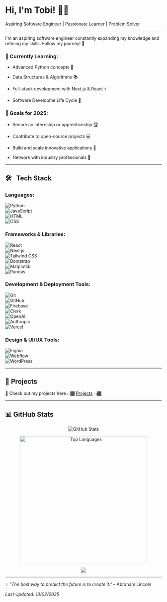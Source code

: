 # Hi, I'm Tobi! 👋🏾

Aspiring Software Engineer | Passionate Learner | Problem Solver

---

I'm an aspiring software engineer constantly expanding my knowledge and refining my skills. Follow my journey! 🚀

<!-- TODO: Add latest video link -->

### 🌱 Currently Learning:
- Advanced Python concepts 🐍
  
- Data Structures & Algorithms 📚

- Full-stack development with Next.js & React ⚡

- Software Developme Life Cycle 🔁
  

### 🎯 Goals for 2025:
- Secure an internship or apprenticeship 🏆
  
- Contribute to open-source projects 💻
  
- Build and scale innovative applications 🚀
  
- Network with industry professionals 🤝

---

## 🛠 &nbsp; Tech Stack

### **Languages:**
![Python](https://img.shields.io/badge/Python-3776AB?style=flat&logo=python&logoColor=white)  
![JavaScript](https://img.shields.io/badge/JavaScript-F7DF1E?style=flat&logo=javascript&logoColor=black)  
![HTML](https://img.shields.io/badge/HTML-E34F26?style=flat&logo=html5&logoColor=white)  
![CSS](https://img.shields.io/badge/CSS-1572B6?style=flat&logo=css3&logoColor=white)  

### **Frameworks & Libraries:**
![React](https://img.shields.io/badge/React-61DAFB?style=flat&logo=react&logoColor=black)  
![Next.js](https://img.shields.io/badge/Next.js-000000?style=flat&logo=next.js&logoColor=white)  
![Tailwind CSS](https://img.shields.io/badge/Tailwind%20CSS-38B2AC?style=flat&logo=tailwind-css&logoColor=white)  
![Bootstrap](https://img.shields.io/badge/Bootstrap-7952B3?style=flat&logo=bootstrap&logoColor=white)  
![Matplotlib](https://img.shields.io/badge/Matplotlib-0077B5?style=flat&logo=matplotlib&logoColor=white)  
![Pandas](https://img.shields.io/badge/Pandas-150458?style=flat&logo=pandas&logoColor=white)  

### **Development & Deployment Tools:**
![Git](https://img.shields.io/badge/Git-F05032?style=flat&logo=git&logoColor=white)  
![GitHub](https://img.shields.io/badge/GitHub-181717?style=flat&logo=github&logoColor=white)  
![Firebase](https://img.shields.io/badge/Firebase-FFCA28?style=flat&logo=firebase&logoColor=black)  
![Clerk](https://img.shields.io/badge/Clerk-000000?style=flat&logo=clerk&logoColor=white)  
![OpenAI](https://img.shields.io/badge/OpenAI-4A4A4A?style=flat&logo=openai&logoColor=white)  
![Anthropic](https://img.shields.io/badge/Anthropic-00B3A4?style=flat&logo=anthropic&logoColor=white)  
![Vercel](https://img.shields.io/badge/Vercel-000000?style=flat&logo=vercel&logoColor=white)  

### **Design & UI/UX Tools:**
![Figma](https://img.shields.io/badge/Figma-000000?style=flat&logo=figma&logoColor=white)  
![Webflow](https://img.shields.io/badge/Webflow-4353FF?style=flat&logo=webflow&logoColor=white)  
![WordPress](https://img.shields.io/badge/WordPress-21759B?style=flat&logo=wordpress&logoColor=white)  

---

## 🚀 Projects
🔗 Check out my projects here 👉🏾 [Projects](https://github.com/tobilobasalawu/Projects) 👈🏾

---

## 📊 GitHub Stats
<p align="center">
  <img src="https://github-readme-stats.vercel.app/api?username=tobilobasalawu&show_icons=true&theme=radical" alt="GitHub Stats"/>
</p>
<p align="center">
  <img src="https://github-readme-stats.vercel.app/api/top-langs/?username=tobilobasalawu&layout=compact&theme=radical" width="410" alt="Top Languages"/>
</p>
<p align="center">
  <img src="https://streak-stats.demolab.com/?user=tobilobasalawu&theme=radical" />
</p>

---

💡 *"The best way to predict the future is to create it."* – Abraham Lincoln

_Last Updated: 13/02/2025_

